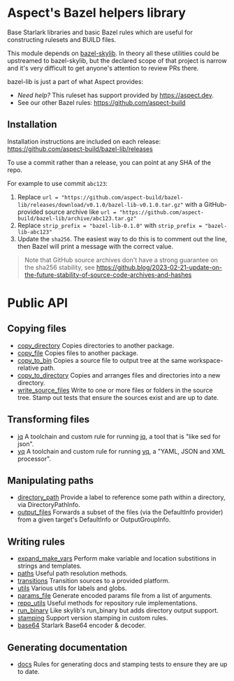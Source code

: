 # Aspect's Bazel helpers library

Base Starlark libraries and basic Bazel rules which are useful for constructing rulesets and BUILD files.

This module depends on [bazel-skylib](https://github.com/bazelbuild/bazel-skylib).
In theory all these utilities could be upstreamed to bazel-skylib, but the declared scope of that project
is narrow and it's very difficult to get anyone's attention to review PRs there.

bazel-lib is just a part of what Aspect provides:

- _Need help?_ This ruleset has support provided by https://aspect.dev.
- See our other Bazel rules: https://github.com/aspect-build

## Installation

Installation instructions are included on each release:
<https://github.com/aspect-build/bazel-lib/releases>

To use a commit rather than a release, you can point at any SHA of the repo.

For example to use commit `abc123`:

1. Replace `url = "https://github.com/aspect-build/bazel-lib/releases/download/v0.1.0/bazel-lib-v0.1.0.tar.gz"`
   with a GitHub-provided source archive like
   `url = "https://github.com/aspect-build/bazel-lib/archive/abc123.tar.gz"`
1. Replace `strip_prefix = "bazel-lib-0.1.0"` with `strip_prefix = "bazel-lib-abc123"`
1. Update the `sha256`. The easiest way to do this is to comment out the line, then Bazel will
   print a message with the correct value.

> Note that GitHub source archives don't have a strong guarantee on the sha256 stability, see
> <https://github.blog/2023-02-21-update-on-the-future-stability-of-source-code-archives-and-hashes>

# Public API

## Copying files

- [copy_directory](docs/copy_directory.md) Copies directories to another package.
- [copy_file](docs/copy_file.md) Copies files to another package.
- [copy_to_bin](docs/copy_to_bin.md) Copies a source file to output tree at the same workspace-relative path.
- [copy_to_directory](docs/copy_to_directory.md) Copies and arranges files and directories into a new directory.
- [write_source_files](docs/write_source_files.md) Write to one or more files or folders in the source tree. Stamp out tests that ensure the sources exist and are up to date.

## Transforming files

- [jq](docs/jq.md) A toolchain and custom rule for running [jq](https://stedolan.github.io/jq/), a tool that is "like sed for json".
- [yq](docs/yq.md) A toolchain and custom rule for running [yq](https://github.com/mikefarah/yq), a "YAML, JSON and XML processor".

## Manipulating paths

- [directory_path](docs/directory_path.md) Provide a label to reference some path within a directory, via DirectoryPathInfo.
- [output_files](docs/output_files.md) Forwards a subset of the files (via the DefaultInfo provider) from a given target's DefaultInfo or OutputGroupInfo.

## Writing rules

- [expand_make_vars](docs/expand_make_vars.md) Perform make variable and location substitions in strings and templates.
- [paths](docs/paths.md) Useful path resolution methods.
- [transitions](docs/transitions.md) Transition sources to a provided platform.
- [utils](docs/utils.md) Various utils for labels and globs.
- [params_file](docs/params_file.md) Generate encoded params file from a list of arguments.
- [repo_utils](docs/repo_utils.md) Useful methods for repository rule implementations.
- [run_binary](docs/run_binary.md) Like skylib's run_binary but adds directory output support.
- [stamping](docs/stamping.md) Support version stamping in custom rules.
- [base64](docs/base64.md) Starlark Base64 encoder & decoder.

## Generating documentation

- [docs](docs/docs.md) Rules for generating docs and stamping tests to ensure they are up to date.
